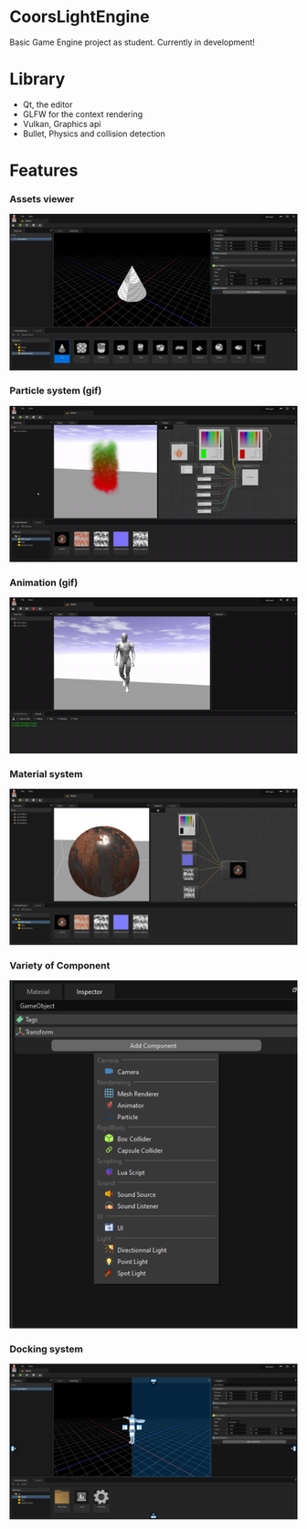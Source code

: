 # CoorsLightEngine

Basic Game Engine project as student.
Currently in development!

# Library
- Qt, the editor
- GLFW for the context rendering
- Vulkan, Graphics api
- Bullet, Physics and collision detection

# Features
### Assets viewer
![alt text](https://github.com/gabrielboisvert/CoorsLightEngine/blob/main/ScreenShot/Capture.PNG)

### Particle system (gif)
![alt text](https://github.com/gabrielboisvert/CoorsLightEngine/blob/main/ScreenShot/particleGif.gif)

### Animation (gif)
![alt text](https://github.com/gabrielboisvert/CoorsLightEngine/blob/main/ScreenShot/Anim.gif)

### Material system
![alt text](https://github.com/gabrielboisvert/CoorsLightEngine/blob/main/ScreenShot/Capture3.PNG)

### Variety of Component
![alt text](https://github.com/gabrielboisvert/CoorsLightEngine/blob/main/ScreenShot/Capture4.PNG)

### Docking system
![alt text](https://github.com/gabrielboisvert/CoorsLightEngine/blob/main/ScreenShot/Capture2.PNG)
